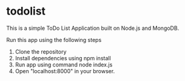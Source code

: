 # todolist
This is a simple ToDo List Application built on Node.js and MongoDB.

Run this app using the following steps

1. Clone the repository
2. Install dependencies using npm install 
3. Run app using command node index.js
4. Open "localhost:8000" in your browser.
